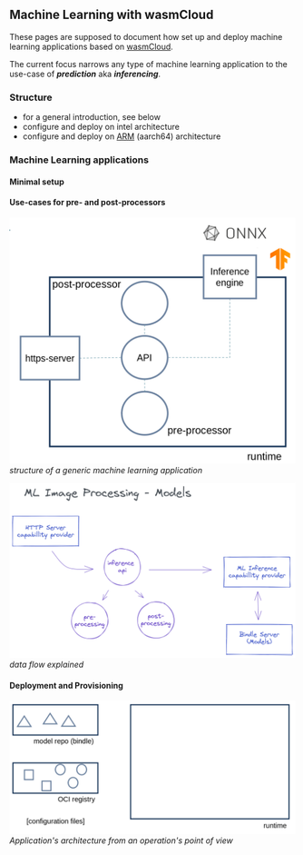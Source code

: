 ## Machine Learning with wasmCloud

These pages are supposed to document how set up and deploy machine learning applications based on [wasmCloud](https://wasmcloud.dev/). 

The current focus narrows any type of machine learning application to the use-case of __*prediction*__ aka __*inferencing*__.

### Structure

* for a general introduction, see below
* configure and deploy on intel architecture
* configure and deploy on [ARM](./arm_architecture.html) (aarch64) architecture

### Machine Learning applications

#### Minimal setup

#### Use-cases for pre- and post-processors

![generic application](images/application.png)
*structure of a generic machine learning application*

![generic application](images/application-excalidraw-wo-background.png)
*data flow explained*

#### Deployment and Provisioning

![generic application](images/repo-registry-runtime.png)
*Application's architecture from an operation's point of view*
